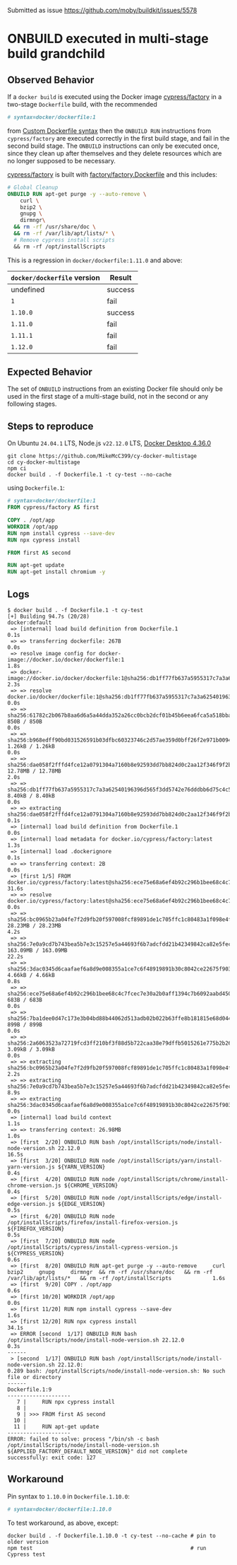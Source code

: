 Submitted as issue https://github.com/moby/buildkit/issues/5578

# ONBUILD executed in multi-stage build grandchild

## Observed Behavior

If a `docker build` is executed using the Docker image [cypress/factory](https://github.com/cypress-io/cypress-docker-images/tree/master/factory) in a two-stage `Dockerfile` build, with the recommended

```Dockerfile
# syntax=docker/dockerfile:1
```

from [Custom Dockerfile syntax](https://docs.docker.com/build/buildkit/frontend/) then the `ONBUILD RUN` instructions from `cypress/factory` are executed correctly in the first build stage, and fail in the second build stage. The `ONBUILD` instructions can only be executed once, since they clean up after themselves and they delete resources which are no longer supposed to be necessary.

[cypress/factory](https://github.com/cypress-io/cypress-docker-images/tree/master/factory) is built with [factory/factory.Dockerfile](https://github.com/cypress-io/cypress-docker-images/blob/master/factory/factory.Dockerfile) and this includes:

```Dockerfile
# Global Cleanup
ONBUILD RUN apt-get purge -y --auto-remove \
    curl \
    bzip2 \
    gnupg \
    dirmngr\
  && rm -rf /usr/share/doc \
  && rm -rf /var/lib/apt/lists/* \
  # Remove cypress install scripts
  && rm -rf /opt/installScripts
```

This is a regression in `docker/dockerfile:1.11.0` and above:

| `docker/dockerfile` version | Result  |
| --------------------------- | ------- |
| undefined                   | success |
| `1`                         | fail    |
| `1.10.0`                    | success |
| `1.11.0`                    | fail    |
| `1.11.1`                    | fail    |
| `1.12.0`                    | fail    |

## Expected Behavior

The set of `ONBUILD` instructions from an existing Docker file should only be used in the first stage of a multi-stage build, not in the second or any following stages.

## Steps to reproduce

On Ubuntu `24.04.1` LTS, Node.js `v22.12.0` LTS, [Docker Desktop 4.36.0](https://docs.docker.com/desktop/release-notes)

```shell
git clone https://github.com/MikeMcC399/cy-docker-multistage
cd cy-docker-multistage
npm ci
docker build . -f Dockerfile.1 -t cy-test --no-cache
```

using `Dockerfile.1`:

```Dockerfile
# syntax=docker/dockerfile:1
FROM cypress/factory AS first

COPY . /opt/app
WORKDIR /opt/app
RUN npm install cypress --save-dev
RUN npx cypress install

FROM first AS second

RUN apt-get update
RUN apt-get install chromium -y
```

## Logs

```text
$ docker build . -f Dockerfile.1 -t cy-test
[+] Building 94.7s (20/28)                                                                                                                                                                         docker:default
 => [internal] load build definition from Dockerfile.1                                                                                                                                                       0.1s
 => => transferring dockerfile: 267B                                                                                                                                                                         0.0s
 => resolve image config for docker-image://docker.io/docker/dockerfile:1                                                                                                                                    1.8s
 => docker-image://docker.io/docker/dockerfile:1@sha256:db1ff77fb637a5955317c7a3a62540196396d565f3dd5742e76dddbb6d75c4c5                                                                                     2.3s
 => => resolve docker.io/docker/dockerfile:1@sha256:db1ff77fb637a5955317c7a3a62540196396d565f3dd5742e76dddbb6d75c4c5                                                                                         0.0s
 => => sha256:61782c2b067b8aa6d6a5a44dda352a26cc0bcb2dcf01b45b6eea6fca5a518bba 850B / 850B                                                                                                                   0.0s
 => => sha256:b968edff90bd031526591b03dfbc60323746c2d57ae359d0bff26f2e971b0094 1.26kB / 1.26kB                                                                                                               0.0s
 => => sha256:dae058f2fffd4fce12a0791304a7160b8e92593dd7bb824d0c2aa12f346f9f2b 12.78MB / 12.78MB                                                                                                             2.0s
 => => sha256:db1ff77fb637a5955317c7a3a62540196396d565f3dd5742e76dddbb6d75c4c5 8.40kB / 8.40kB                                                                                                               0.0s
 => => extracting sha256:dae058f2fffd4fce12a0791304a7160b8e92593dd7bb824d0c2aa12f346f9f2b                                                                                                                    0.1s
 => [internal] load build definition from Dockerfile.1                                                                                                                                                       0.0s
 => [internal] load metadata for docker.io/cypress/factory:latest                                                                                                                                            1.3s
 => [internal] load .dockerignore                                                                                                                                                                            0.1s
 => => transferring context: 2B                                                                                                                                                                              0.0s
 => [first 1/5] FROM docker.io/cypress/factory:latest@sha256:ece75e68a6ef4b92c296b1bee68c4c7fcec7e30a2b0aff1394c7b6092aabd450                                                                               31.6s
 => => resolve docker.io/cypress/factory:latest@sha256:ece75e68a6ef4b92c296b1bee68c4c7fcec7e30a2b0aff1394c7b6092aabd450                                                                                      0.0s
 => => sha256:bc0965b23a04fe7f2d9fb20f597008fcf89891de1c705ffc1c80483a1f098e4f 28.23MB / 28.23MB                                                                                                             4.2s
 => => sha256:7e0a9cd7b743bea5b7e3c15257e5a44693f6b7adcfdd21b42349842ca82e5fec 163.09MB / 163.09MB                                                                                                          22.2s
 => => sha256:3dac0345d6caafaef6a8d9e008355a1ce7c6f48919891b30c8042ce22675f903 4.66kB / 4.66kB                                                                                                               0.8s
 => => sha256:ece75e68a6ef4b92c296b1bee68c4c7fcec7e30a2b0aff1394c7b6092aabd450 683B / 683B                                                                                                                   0.0s
 => => sha256:7ba1dee0d47c173e3b04bd88b44062d513adb02b022b63ffe8b181815e68d044 899B / 899B                                                                                                                   0.0s
 => => sha256:2a6063523a72719fcd3ff210bf3f88d5b722caa38e79dffb5015261e775b2b26 3.09kB / 3.09kB                                                                                                               0.0s
 => => extracting sha256:bc0965b23a04fe7f2d9fb20f597008fcf89891de1c705ffc1c80483a1f098e4f                                                                                                                    2.2s
 => => extracting sha256:7e0a9cd7b743bea5b7e3c15257e5a44693f6b7adcfdd21b42349842ca82e5fec                                                                                                                    8.9s
 => => extracting sha256:3dac0345d6caafaef6a8d9e008355a1ce7c6f48919891b30c8042ce22675f903                                                                                                                    0.0s
 => [internal] load build context                                                                                                                                                                            1.1s
 => => transferring context: 26.98MB                                                                                                                                                                         1.0s
 => [first  2/20] ONBUILD RUN bash /opt/installScripts/node/install-node-version.sh 22.12.0                                                                                                                 16.5s
 => [first  3/20] ONBUILD RUN node /opt/installScripts/yarn/install-yarn-version.js ${YARN_VERSION}                                                                                                          0.4s
 => [first  4/20] ONBUILD RUN node /opt/installScripts/chrome/install-chrome-version.js ${CHROME_VERSION}                                                                                                    0.4s
 => [first  5/20] ONBUILD RUN node /opt/installScripts/edge/install-edge-version.js ${EDGE_VERSION}                                                                                                          0.5s
 => [first  6/20] ONBUILD RUN node /opt/installScripts/firefox/install-firefox-version.js ${FIREFOX_VERSION}                                                                                                 0.5s
 => [first  7/20] ONBUILD RUN node /opt/installScripts/cypress/install-cypress-version.js ${CYPRESS_VERSION}                                                                                                 0.6s
 => [first  8/20] ONBUILD RUN apt-get purge -y --auto-remove     curl     bzip2     gnupg     dirmngr  && rm -rf /usr/share/doc   && rm -rf /var/lib/apt/lists/*   && rm -rf /opt/installScripts             1.6s
 => [first  9/20] COPY . /opt/app                                                                                                                                                                            0.6s
 => [first 10/20] WORKDIR /opt/app                                                                                                                                                                           0.0s
 => [first 11/20] RUN npm install cypress --save-dev                                                                                                                                                         1.6s
 => [first 12/20] RUN npx cypress install                                                                                                                                                                   34.1s
 => ERROR [second  1/17] ONBUILD RUN bash /opt/installScripts/node/install-node-version.sh 22.12.0                                                                                                           0.3s
------
 > [second  1/17] ONBUILD RUN bash /opt/installScripts/node/install-node-version.sh 22.12.0:
0.289 bash: /opt/installScripts/node/install-node-version.sh: No such file or directory
------
Dockerfile.1:9
--------------------
   7 |     RUN npx cypress install
   8 |
   9 | >>> FROM first AS second
  10 |
  11 |     RUN apt-get update
--------------------
ERROR: failed to solve: process "/bin/sh -c bash /opt/installScripts/node/install-node-version.sh ${APPLIED_FACTORY_DEFAULT_NODE_VERSION}" did not complete successfully: exit code: 127
```

## Workaround

Pin syntax to `1.10.0` in `Dockerfile.1.10.0`:

```Dockerfile
# syntax=docker/dockerfile:1.10.0
```

To test workaround, as above, except:

```shell
docker build . -f Dockerfile.1.10.0 -t cy-test --no-cache # pin to older version
npm test                                                  # run Cypress test
```
